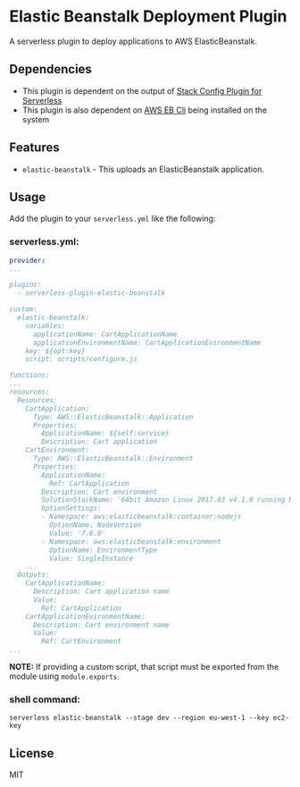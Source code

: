 # Elastic Beanstalk Deployment Plugin

A serverless plugin to deploy applications to AWS ElasticBeanstalk.

## Dependencies

* This plugin is dependent on the output of [Stack Config Plugin for Serverless](https://www.npmjs.com/package/serverless-plugin-stack-config)
* This plugin is also dependent on [AWS EB Cli](http://docs.aws.amazon.com/elasticbeanstalk/latest/dg/eb-cli3.html) being installed on the system

## Features

* `elastic-beanstalk` - This uploads an ElasticBeanstalk application.

## Usage

Add the plugin to your `serverless.yml` like the following:

### serverless.yml:
```yaml
provider:
...

plugins:
  - serverless-plugin-elastic-beanstalk

custom:
  elastic-beanstalk:
    variables:
      applicationName: CartApplicationName
      applicationEnvironmentName: CartApplicationEvironmentName
    key: ${opt:key}
    script: scripts/configure.js

functions:
...
resources:
  Resources:
    CartApplication:
      Type: AWS::ElasticBeanstalk::Application
      Properties:
        ApplicationName: ${self:service}
        Description: Cart application
    CartEnvironment:
      Type: AWS::ElasticBeanstalk::Environment
      Properties:
        ApplicationName:
          Ref: CartApplication
        Description: Cart environment
        SolutionStackName: '64bit Amazon Linux 2017.03 v4.1.0 running Node.js'
        OptionSettings:
        - Namespace: aws:elasticbeanstalk:container:nodejs
          OptionName: NodeVersion
          Value: '7.6.0'
        - Namespace: aws:elasticbeanstalk:environment
          OptionName: EnvironmentType
          Value: SingleInstance
    ...
  Outputs:
    CartApplicationName:
      Description: Cart application name
      Value:
        Ref: CartApplication
    CartApplicationEvironmentName:
      Description: Cart environment name
      Value:
        Ref: CartEnvironment
...
```

**NOTE:** If providing a custom script, that script must be exported from the module using `module.exports`.

### shell command:
```shell
serverless elastic-beanstalk --stage dev --region eu-west-1 --key ec2-key
```

## License

MIT
